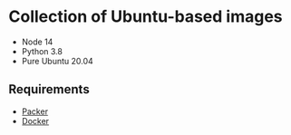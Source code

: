 # Collection of Ubuntu-based images

- Node 14
- Python 3.8
- Pure Ubuntu 20.04

## Requirements

- [Packer](https://www.packer.io)
- [Docker](https://www.docker.com)
